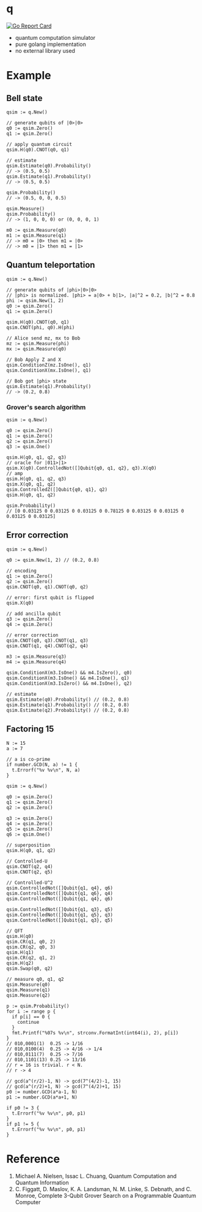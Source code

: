 # q

[![Go Report Card](https://goreportcard.com/badge/github.com/itsubaki/q?style=flat-square)](https://goreportcard.com/report/github.com/itsubaki/q)

 - quantum computation simulator
 - pure golang implementation
 - no external library used

# Example

## Bell state

```golang
qsim := q.New()

// generate qubits of |0>|0>
q0 := qsim.Zero()
q1 := qsim.Zero()

// apply quantum circuit
qsim.H(q0).CNOT(q0, q1)

// estimate
qsim.Estimate(q0).Probability()
// -> (0.5, 0.5)
qsim.Estimate(q1).Probability()
// -> (0.5, 0.5)

qsim.Probability()
// -> (0.5, 0, 0, 0.5)

qsim.Measure()
qsim.Probability()
// -> (1, 0, 0, 0) or (0, 0, 0, 1)

m0 := qsim.Measure(q0)
m1 := qsim.Measure(q1)
// -> m0 = |0> then m1 = |0>
// -> m0 = |1> then m1 = |1>
```

## Quantum teleportation

```golang
qsim := q.New()

// generate qubits of |phi>|0>|0>
// |phi> is normalized. |phi> = a|0> + b|1>, |a|^2 = 0.2, |b|^2 = 0.8
phi := qsim.New(1, 2)
q0 := qsim.Zero()
q1 := qsim.Zero()

qsim.H(q0).CNOT(q0, q1)
qsim.CNOT(phi, q0).H(phi)

// Alice send mz, mx to Bob
mz := qsim.Measure(phi)
mx := qsim.Measure(q0)

// Bob Apply Z and X
qsim.ConditionZ(mz.IsOne(), q1)
qsim.ConditionX(mx.IsOne(), q1)

// Bob got |phi> state
qsim.Estimate(q1).Probability()
// -> (0.2, 0.8)
```

### Grover's search algorithm

```golang
qsim := q.New()

q0 := qsim.Zero()
q1 := qsim.Zero()
q2 := qsim.Zero()
q3 := qsim.One()

qsim.H(q0, q1, q2, q3)
// oracle for |011>|1>
qsim.X(q0).ControlledNot([]Qubit{q0, q1, q2}, q3).X(q0)
// amp
qsim.H(q0, q1, q2, q3)
qsim.X(q0, q1, q2)
qsim.ControlledZ([]Qubit{q0, q1}, q2)
qsim.H(q0, q1, q2)

qsim.Probability()
// [0 0.03125 0 0.03125 0 0.03125 0 0.78125 0 0.03125 0 0.03125 0 0.03125 0 0.03125]
```

## Error correction

```golang
qsim := q.New()

q0 := qsim.New(1, 2) // (0.2, 0.8)

// encoding
q1 := qsim.Zero()
q2 := qsim.Zero()
qsim.CNOT(q0, q1).CNOT(q0, q2)

// error: first qubit is flipped
qsim.X(q0)

// add ancilla qubit
q3 := qsim.Zero()
q4 := qsim.Zero()

// error correction
qsim.CNOT(q0, q3).CNOT(q1, q3)
qsim.CNOT(q1, q4).CNOT(q2, q4)

m3 := qsim.Measure(q3)
m4 := qsim.Measure(q4)

qsim.ConditionX(m3.IsOne() && m4.IsZero(), q0)
qsim.ConditionX(m3.IsOne() && m4.IsOne(), q1)
qsim.ConditionX(m3.IsZero() && m4.IsOne(), q2)

// estimate
qsim.Estimate(q0).Probability() // (0.2, 0.8)
qsim.Estimate(q1).Probability() // (0.2, 0.8)
qsim.Estimate(q2).Probability() // (0.2, 0.8)
```

## Factoring 15

```golang
N := 15
a := 7

// a is co-prime
if number.GCD(N, a) != 1 {
  t.Errorf("%v %v\n", N, a)
}

qsim := q.New()

q0 := qsim.Zero()
q1 := qsim.Zero()
q2 := qsim.Zero()

q3 := qsim.Zero()
q4 := qsim.Zero()
q5 := qsim.Zero()
q6 := qsim.One()

// superposition
qsim.H(q0, q1, q2)

// Controlled-U
qsim.CNOT(q2, q4)
qsim.CNOT(q2, q5)

// Controlled-U^2
qsim.ControlledNot([]Qubit{q1, q4}, q6)
qsim.ControlledNot([]Qubit{q1, q6}, q4)
qsim.ControlledNot([]Qubit{q1, q4}, q6)

qsim.ControlledNot([]Qubit{q1, q3}, q5)
qsim.ControlledNot([]Qubit{q1, q5}, q3)
qsim.ControlledNot([]Qubit{q1, q3}, q5)

// QFT
qsim.H(q0)
qsim.CR(q1, q0, 2)
qsim.CR(q2, q0, 3)
qsim.H(q1)
qsim.CR(q2, q1, 2)
qsim.H(q2)
qsim.Swap(q0, q2)

// measure q0, q1, q2
qsim.Measure(q0)
qsim.Measure(q1)
qsim.Measure(q2)

p := qsim.Probability()
for i := range p {
  if p[i] == 0 {
    continue
  }
  fmt.Printf("%07s %v\n", strconv.FormatInt(int64(i), 2), p[i])
}
// 010,0001(1)  0.25 -> 1/16
// 010,0100(4)  0.25 -> 4/16 -> 1/4
// 010,0111(7)  0.25 -> 7/16
// 010,1101(13) 0.25 -> 13/16
// r = 16 is trivial. r < N.
// r -> 4

// gcd(a^(r/2)-1, N) -> gcd(7^(4/2)-1, 15)
// gcd(a^(r/2)+1, N) -> gcd(7^(4/2)+1, 15)
p0 := number.GCD(a*a-1, N)
p1 := number.GCD(a*a+1, N)

if p0 != 3 {
  t.Errorf("%v %v\n", p0, p1)
}
if p1 != 5 {
  t.Errorf("%v %v\n", p0, p1)
}
```

# Reference

 1. Michael A. Nielsen, Issac L. Chuang, Quantum Computation and Quantum Information
 2. C. Figgatt, D. Maslov, K. A. Landsman, N. M. Linke, S. Debnath, and C. Monroe, Complete 3-Qubit Grover Search on a Programmable Quantum Computer
